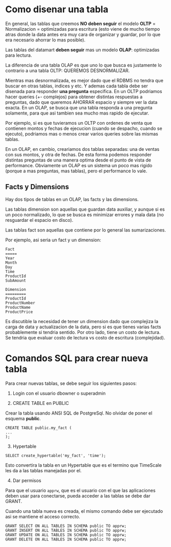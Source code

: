 # Como disenar una tabla
En general, las tablas que creemos **NO deben seguir** el modelo **OLTP** = Normalizacion = optimizadas para escritura (esto viene de mucho tiempo atras donde la data antes era muy cara de organizar y guardar, por lo que era necesario ahorrar lo mas posible).

Las tablas del datamart **deben seguir** mas un modelo **OLAP**: optimizadas para lectura.

La diferencia de una tabla OLAP es que uno lo que busca es justamente lo contrario a una tabla OLTP: QUEREMOS DESNORMALIZAR.

Mientras mas desnormalizada, es mejor dado que el RDBMS no tendra que buscar en otras tablas, indices y etc. Y ademas cada tabla debe ser disenada para responder **una pregunta** especifica. En un OLTP podriamos hacer queries (+- complejos) para obtener distintas respuestas a preguntas, dado que queremos AHORRAR espacio y siempre ver la data exacta. En un OLAP, se busca que una tabla responda a una pregunta solamente, para que asi tambien sea mucho mas rapido de ejecutar.

Por ejemplo, si es que tuvieramos un OLTP con ordenes de venta que contienen montos y fechas de ejecucion (cuando se despacho, cuando se ejecuto), podriamos mas o menos crear varios queries sobre las mismas tablas.

En un OLAP, en cambio, creariamos dos tablas separadas: una de ventas con sus montos, y otra de fechas. De esta forma podemos responder distintas preguntas de una manera optima desde el punto de vista de performance. Obviamente un OLAP es un sistema un poco mas rigido (porque a mas preguntas, mas tablas), pero el performance lo vale.

## Facts y Dimensions
Hay dos tipos de tablas en un OLAP, las facts y las dimensions.

Las tablas dimension son aquellas que guardan data auxiliar, y aunque si es un poco normalizado, lo que se busca es minimizar errores y mala data (no resguardar el espacio en disco).

Las tablas fact son aquellas que contiene por lo general las sumarizaciones.

Por ejemplo, asi seria un fact y un dimension:
```
Fact
=====
Year
Month
Day
Time
ProductId
SubAmount

Dimension
=========
ProductId
ProductNumber
ProductName
ProductPrice
```
Es discutible la necesidad de tener un dimension dado que complejiza la carga de data y actualizacion de la data, pero si es que tienes varias facts probablemente si tendria sentido. Por otro lado, tiene un costo de lectura. Se tendria que evaluar costo de lectura vs costo de escritura (complejidad).

# Comandos SQL para crear nueva tabla
Para crear nuevas tablas, se debe seguir los siguientes pasos:

1. Login con el usuario dbowner o superadmin

2. CREATE TABLE en PUBLIC

Crear la tabla usando ANSI SQL de PostgreSql. No olvidar de poner el esquema **public**.

```
CREATE TABLE public.my_fact (
...
);
```

3. Hypertable
```
SELECT create_hypertable('my_fact', 'time');
```
Esto convertira la tabla en un Hypertable que es el termino que TimeScale les da a las tablas manejadas por el.

4. Dar permisos

Para que el usuario `apprw`, que es el usuario con el que las aplicaciones deben usar para conectarse, pueda acceder a las tablas se debe dar GRANT.

Cuando una tabla nueva es creada, el mismo comando debe ser ejecutado asi se mantiene el acceso correcto.

```
GRANT SELECT ON ALL TABLES IN SCHEMA public TO apprw;
GRANT INSERT ON ALL TABLES IN SCHEMA public TO apprw;
GRANT UPDATE ON ALL TABLES IN SCHEMA public TO apprw;
GRANT DELETE ON ALL TABLES IN SCHEMA public TO apprw;
```
